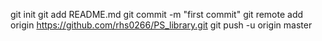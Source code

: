 git init
git add README.md
git commit -m "first commit"
git remote add origin https://github.com/rhs0266/PS_library.git
git push -u origin master

